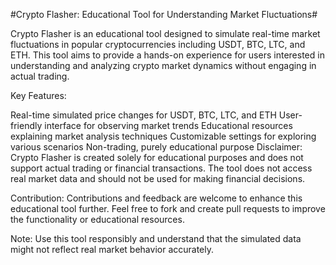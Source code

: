 #Crypto Flasher: Educational Tool for Understanding Market Fluctuations#

Crypto Flasher is an educational tool designed to simulate real-time market fluctuations in popular cryptocurrencies including USDT, BTC, LTC, and ETH. This tool aims to provide a hands-on experience for users interested in understanding and analyzing crypto market dynamics without engaging in actual trading.

Key Features:

Real-time simulated price changes for USDT, BTC, LTC, and ETH
User-friendly interface for observing market trends
Educational resources explaining market analysis techniques
Customizable settings for exploring various scenarios
Non-trading, purely educational purpose
Disclaimer:
Crypto Flasher is created solely for educational purposes and does not support actual trading or financial transactions. The tool does not access real market data and should not be used for making financial decisions.

Contribution:
Contributions and feedback are welcome to enhance this educational tool further. Feel free to fork and create pull requests to improve the functionality or educational resources.

Note:
Use this tool responsibly and understand that the simulated data might not reflect real market behavior accurately.

